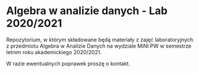 # Algebra w analizie danych - Lab 2020/2021

Repozytorium, w którym składowane będą materiały z zajęć laboratoryjnych z przedmiotu Algebra w Analizie Danych na wydziale MiNI PW w semestrze letnim roku akademickiego 2020/2021.

W razie ewentualnych poprawek proszę o kontakt.